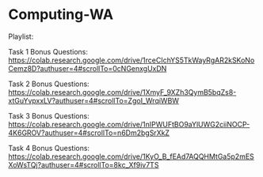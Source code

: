 # Computing-WA

Playlist: 

Task 1 Bonus Questions: https://colab.research.google.com/drive/1rceCIchYS5TkWayRgAR2kSKoNoCemz8D?authuser=4#scrollTo=0cNGenxgUxDN

Task 2 Bonus Questions: https://colab.research.google.com/drive/1XmyF_9XZh3QymB5bqZs8-xtGuYvpxxLV?authuser=4#scrollTo=ZgoI_WrqiWBW

Task 3 Bonus Questions: https://colab.research.google.com/drive/1nIPWUFtBO9aYlUWG2ciiNOCP-4K6GROV?authuser=4#scrollTo=n6Dm2bgSrXkZ

Task 4 Bonus Questions: https://colab.research.google.com/drive/1KyO_B_fEAd7AQQHMtGa5p2mESXoWsTQj?authuser=4#scrollTo=8kc_Xf9iv7TS
